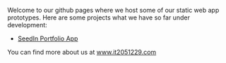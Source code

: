 Welcome to our github pages where we host some of our static web app prototypes. Here are some projects what we have so far under development:
  - [SeedIn Portfolio App](https://it2051229.github.io/seedin/)

You can find more about us at www.it2051229.com
